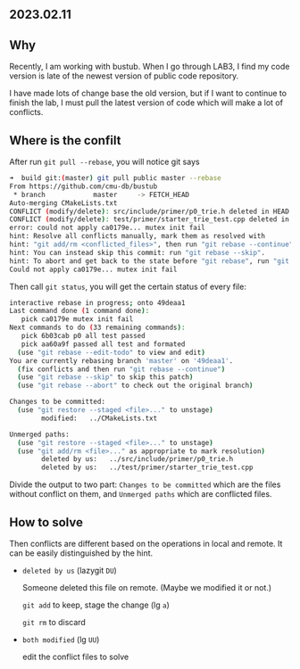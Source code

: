 2023.02.11
---

## Why

Recently, I am working with bustub. When I go through LAB3, I find my code version is late of the newest version of public code repository. 

I have made lots of change base the old version, but if I want to continue to finish the lab, I must pull the latest version of code which will make a lot of conflicts.

## Where is the confilt

After run `git pull --rebase`, you will notice git says 

```bash
➜  build git:(master) git pull public master --rebase                                     
From https://github.com/cmu-db/bustub
 * branch            master     -> FETCH_HEAD
Auto-merging CMakeLists.txt
CONFLICT (modify/delete): src/include/primer/p0_trie.h deleted in HEAD and modified in ca0179e (mutex init fail).  Version ca0179e (mutex init fail) of src/include/primer/p0_trie.h left in tree.
CONFLICT (modify/delete): test/primer/starter_trie_test.cpp deleted in HEAD and modified in ca0179e (mutex init fail).  Version ca0179e (mutex init fail) of test/primer/starter_trie_test.cpp left in tree.
error: could not apply ca0179e... mutex init fail
hint: Resolve all conflicts manually, mark them as resolved with
hint: "git add/rm <conflicted_files>", then run "git rebase --continue".
hint: You can instead skip this commit: run "git rebase --skip".
hint: To abort and get back to the state before "git rebase", run "git rebase --abort".
Could not apply ca0179e... mutex init fail
```

Then call `git status`, you will get the certain status of every file:

```bash
interactive rebase in progress; onto 49deaa1
Last command done (1 command done):
   pick ca0179e mutex init fail
Next commands to do (33 remaining commands):
   pick 6b03cab p0 all test passed
   pick aa60a9f passed all test and formated
  (use "git rebase --edit-todo" to view and edit)
You are currently rebasing branch 'master' on '49deaa1'.
  (fix conflicts and then run "git rebase --continue")
  (use "git rebase --skip" to skip this patch)
  (use "git rebase --abort" to check out the original branch)

Changes to be committed:
  (use "git restore --staged <file>..." to unstage)
        modified:   ../CMakeLists.txt

Unmerged paths:
  (use "git restore --staged <file>..." to unstage)
  (use "git add/rm <file>..." as appropriate to mark resolution)
        deleted by us:   ../src/include/primer/p0_trie.h
        deleted by us:   ../test/primer/starter_trie_test.cpp
```

Divide the output to two part: `Changes to be committed` which are the files without conflict on them, and `Unmerged paths` which are conflicted files.

## How to solve

Then conflicts are different based on the operations in local and remote. It can be easily distinguished by the hint.

- `deleted by us` (lazygit `DU`)

  Someone deleted this file on remote. (Maybe we modified it or not.)

  `git add` to keep, stage the change (lg `a`)

  `git rm` to discard

- `both modified` (lg `UU`)

  edit the conflict files to solve